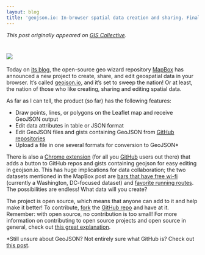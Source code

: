```yaml
---
layout: blog
title: 'geojson.io: In-browser spatial data creation and sharing. Finally.'
---
```


_This post originally appeared on [GIS Collective](http://giscollective.org)._

<h1><img src="http://giscollective.org/wp-content/uploads/2013/08/geojsonio1.png" class="inline"></h1>

Today on [its blog](http://www.mapbox.com/blog/geojsonio-announce/), the open-source geo wizard repository [MapBox](http://mapbox.com/) has announced a new project to create, share, and edit geospatial data in your browser. It’s called [geojson.io](http://geojson.io), and it’s set to sweep the nation! Or at least, the nation of those who like creating, sharing and editing spatial data.

As far as I can tell, the product (so far) has the following features:

* Draw points, lines, or polygons on the Leaflet map and receive GeoJSON output
* Edit data attributes in table or JSON format
* Edit GeoJSON files and gists containing GeoJSON from [GitHub repositories](http://giscollective.org/github-and-geojson-just-keeps-getting-better/)
* Upload a file in one several formats for conversion to GeoJSON*

There is also a [Chrome extension](https://chrome.google.com/webstore/detail/geojsonio/oibjgofbhldcajfamjganpeacipebckp) (for all you [GitHub](http://github.com) users out there) that adds a button to GitHub repos and gists containing geojson for easy editing in geojson.io. This has huge implications for data collaboration; the two datasets mentioned in the MapBox post are [bars that have free wi-fi](https://github.com/benbalter/dc-wifi-social) (currently a Washington, DC-focused dataset) and [favorite running routes](http://geojson.io/#gist:6188907). The possibilities are endless! What data will you create?

The project is open source, which means that anyone can add to it and help make it better! To contribute, [fork](https://help.github.com/articles/fork-a-repo) the [GitHub repo](https://github.com/mapbox/geojson.io) and have at it. Remember: with open source, no contribution is too small! For more information on contributing to open source projects and open source in general, check out [this great explanation](http://opensource.com/resources/what-open-source).

*Still unsure about GeoJSON? Not entirely sure what GitHub is? Check out [this post](http://giscollective.org/github-bringing-geojson-to-life-since-2013/).
